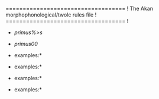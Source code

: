 =================================== !
The Akan morphophonological/twolc rules file !
=================================== !









* *primus%>s*
* *primus00*


* examples:*

* examples:*


* examples:*

* examples:*
